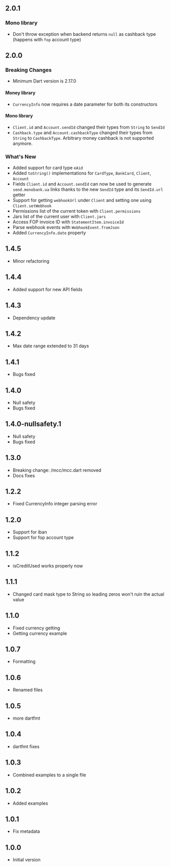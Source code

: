 ## 2.0.1

### Mono library

- Don't throw exception when backend returns `null` as cashback type
  (happens with `fop` account type)

## 2.0.0

### Breaking Changes

- Minimum Dart version is 2.17.0

#### Money library

- `CurrencyInfo` now requires a date parameter for both its constructors

#### Mono library

- `Client.id` and `Account.sendId` changed their types from `String` to `SendId`
- `Cashback.type` and `Account.cashbackType` changed their types from `String` to `CashbackType`.
  Arbitrary money cashback is not supported anymore.

### What's New

- Added support for card type `eAid`
- Added `toString()` implementations for `CardType`, `BankCard`, `Client`, `Account`
- Fields `Client.id` and `Account.sendId` can now be used to generate `send.monobank.ua` links
  thanks to the new `SendId` type and its `SendId.url` getter
- Support for getting `webhookUrl` under `Client` and setting one using `Client.setWebhook`
- Permissions list of the current token with `Client.permissions`
- Jars list of the current user with `Client.jars`
- Access FOP invoice ID with `StatementItem.invoiceId`
- Parse webhook events with `WebhookEvent.fromJson`
- Added `CurrencyInfo.date` property

## 1.4.5

- Minor refactoring

## 1.4.4

- Added support for new API fields

## 1.4.3

- Dependency update

## 1.4.2

- Max date range extended to 31 days

## 1.4.1

- Bugs fixed

## 1.4.0

- Null safety
- Bugs fixed

## 1.4.0-nullsafety.1

- Null safety
- Bugs fixed

## 1.3.0

- Breaking change: /mcc/mcc.dart removed
- Docs fixes

## 1.2.2

- Fixed CurrencyInfo integer parsing error

## 1.2.0

- Support for iban
- Support for fop account type

## 1.1.2

- isCreditUsed works properly now

## 1.1.1

- Changed card mask type to String so leading zeros won't ruin the actual value

## 1.1.0

- Fixed currency getting
- Getting currency example

## 1.0.7

- Formatting

## 1.0.6

- Renamed files

## 1.0.5

- more dartfmt

## 1.0.4

- dartfmt fixes

## 1.0.3

- Combined examples to a single file

## 1.0.2

- Added examples

## 1.0.1

- Fix metadata

## 1.0.0

- Initial version
